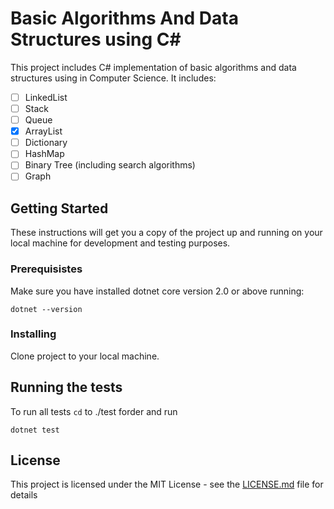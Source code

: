 # Basic Algorithms And Data Structures using C#
This project includes C# implementation of basic algorithms and data structures using in Computer Science. It includes:
- [ ] LinkedList
- [ ] Stack
- [ ] Queue
- [x] ArrayList
- [ ] Dictionary
- [ ] HashMap
- [ ] Binary Tree (including search algorithms)
- [ ] Graph

## Getting Started
These instructions will get you a copy of the project up and running on your local machine for development and testing purposes.

### Prerequisistes
Make sure you have installed dotnet core version 2.0 or above running:
```
dotnet --version
```
### Installing
Clone project to your local machine.

## Running the tests
To run all tests ```cd``` to ./test forder and run
```
dotnet test
```

## License
This project is licensed under the MIT License - see the [LICENSE.md](LICENSE.md) file for details
